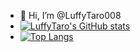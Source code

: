 - 👋 Hi, I’m @LuffyTaro008
- [![LuffyTaro's GitHub stats](https://github-readme-stats.vercel.app/api?username=LuffyTaro008)](https://github.com/LuffyTaro008/github-readme-stats)
- [![Top Langs](https://github-readme-stats.vercel.app/api/top-langs/?username=LuffyTaro008&layout=compact)](https://github.com/LuffyTaro008/github-readme-stats)


<!---
LuffyTaro008/LuffyTaro008 is a ✨ special ✨ repository because its `README.md` (this file) appears on your GitHub profile.
You can click the Preview link to take a look at your changes.
--->
